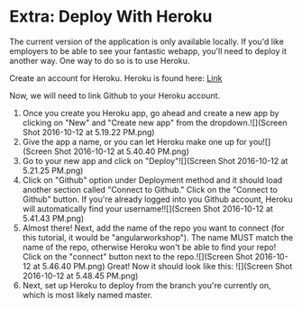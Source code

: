 # Extra:  Deploy With Heroku

The current version of the application is only available locally.  If you'd like employers to be able to see your fantastic webapp, you'll need to deploy it another way.  One way to do so is to use Heroku.  

Create an account for Heroku.  Heroku is found here:  [Link](https://www.heroku.com/)

Now, we will need to link Github to your Heroku account.
1. Once you create you Heroku app, go ahead and create a new app by clicking on "New" and "Create new app" from the dropdown.![](Screen Shot 2016-10-12 at 5.19.22 PM.png)
2. Give the app a name, or you can let Heroku make one up for you![](Screen Shot 2016-10-12 at 5.40.40 PM.png)
3. Go to your new app and click on "Deploy"![](Screen Shot 2016-10-12 at 5.21.25 PM.png)
4. Click on "Github" option under Deployment method and it should load another section called "Connect to Github." Click on the "Connect to Github" button. If you're already logged into you Github account, Heroku will automatically find your username!![](Screen Shot 2016-10-12 at 5.41.43 PM.png)
5. Almost there! Next, add the name of the repo you want to connect (for this tutorial, it would be "angularworkshop"). The name MUST match the name of the repo, otherwise Heroku won't be able to find your repo! Click on the "connect" button next to the repo.![](Screen Shot 2016-10-12 at 5.46.40 PM.png)
Great! Now it should look like this: ![](Screen Shot 2016-10-12 at 5.48.45 PM.png)
6. Next, set up Heroku to deploy from the branch you're currently on, which is most likely named master. 
